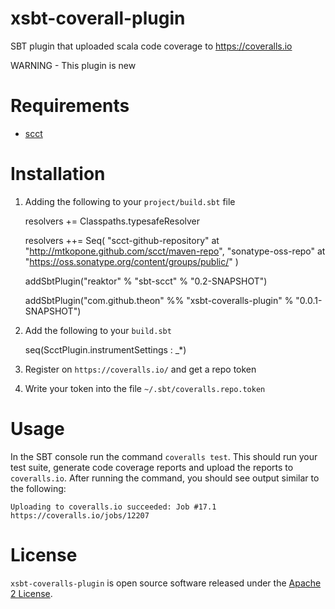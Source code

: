 # xsbt-coverall-plugin

SBT plugin that uploaded scala code coverage to https://coveralls.io

WARNING - This plugin is new

# Requirements

 * [scct](http://mtkopone.github.com/scct/)

# Installation

1) Adding the following to your `project/build.sbt` file

    resolvers += Classpaths.typesafeResolver

    resolvers ++= Seq(
        "scct-github-repository" at "http://mtkopone.github.com/scct/maven-repo",
        "sonatype-oss-repo" at "https://oss.sonatype.org/content/groups/public/"
    )

    addSbtPlugin("reaktor" % "sbt-scct" % "0.2-SNAPSHOT")

    addSbtPlugin("com.github.theon" %% "xsbt-coveralls-plugin" % "0.0.1-SNAPSHOT")

2) Add the following to your `build.sbt`

    seq(ScctPlugin.instrumentSettings : _*)

3) Register on `https://coveralls.io/` and get a repo token

4) Write your token into the file `~/.sbt/coveralls.repo.token`

# Usage

In the SBT console run the command `coveralls test`. This should run your test suite, generate code coverage reports and upload the reports to `coveralls.io`. After running the command, you should see output similar to the following:

    Uploading to coveralls.io succeeded: Job #17.1
    https://coveralls.io/jobs/12207

# License

`xsbt-coveralls-plugin` is open source software released under the [Apache 2 License](http://www.apache.org/licenses/LICENSE-2.0).
